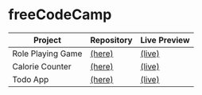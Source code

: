 # freeCodeCamp

| Project | Repository | Live Preview |
|---------|------------|--------------|
| Role Playing Game | [(here)](https://github.com/leecharlenej/freeCodeCamp/tree/main/JavaScript/role_playing_game) | [(live)](https://leecharlenej.github.io/freeCodeCamp/JavaScript/role_playing_game) |
| Calorie Counter | [(here)](https://github.com/leecharlenej/freeCodeCamp/tree/main/JavaScript/calorie_counter) | [(live)](https://leecharlenej.github.io/freeCodeCamp/JavaScript/calorie_counter) |
| Todo App | [(here)](https://github.com/leecharlenej/freeCodeCamp/tree/main/JavaScript/todo_app) | [(live)](https://leecharlenej.github.io/freeCodeCamp/JavaScript/todo_app) |
